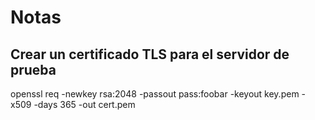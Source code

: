 
# Notas

## Crear un certificado TLS para el servidor de prueba
openssl req -newkey rsa:2048 -passout pass:foobar -keyout key.pem -x509 -days 365 -out cert.pem

